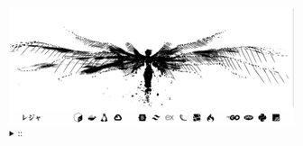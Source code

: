 <img src="./banner.png">
<details><summary> :: </summary>
<!--START_SECTION:waka-->

```
From: 09 August 2024 - To: 20 October 2025

Total Time: 2,021 hrs 24 mins

PHP                        517 hrs 7 mins  //////-------------------   23.80 %
Python                     426 hrs 14 mins /////--------------------   19.62 %
Markdown                   223 hrs 29 mins ///----------------------   10.29 %
Other                      151 hrs 34 mins //-----------------------   06.98 %
```

<!--END_SECTION:waka-->
</details>
